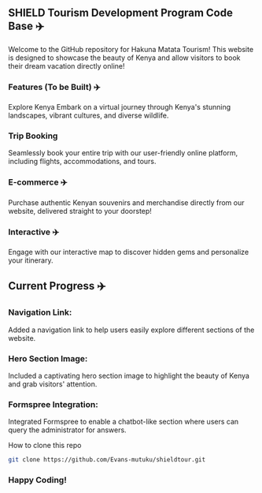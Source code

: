 ## SHIELD Tourism Development Program Code Base ✈️
Welcome to the GitHub repository for Hakuna Matata Tourism! This website is designed to showcase the beauty of Kenya and allow visitors to book their dream vacation directly online!

### Features (To be Built) ✈️
Explore Kenya
Embark on a virtual journey through Kenya's stunning landscapes, vibrant cultures, and diverse wildlife.

### Trip Booking 
Seamlessly book your entire trip with our user-friendly online platform, including flights, accommodations, and tours.

### E-commerce ️✈️
Purchase authentic Kenyan souvenirs and merchandise directly from our website, delivered straight to your doorstep!

### Interactive ️✈️
Engage with our interactive map to discover hidden gems and personalize your itinerary.

## Current Progress ✈️
### Navigation Link: 
Added a navigation link to help users easily explore different sections of the website.
### Hero Section Image: 
Included a captivating hero section image to highlight the beauty of Kenya and grab visitors' attention.
### Formspree Integration: 
Integrated Formspree to enable a chatbot-like section where users can query the administrator for answers.

How to clone this repo

```bash
git clone https://github.com/Evans-mutuku/shieldtour.git
```

### Happy Coding!
